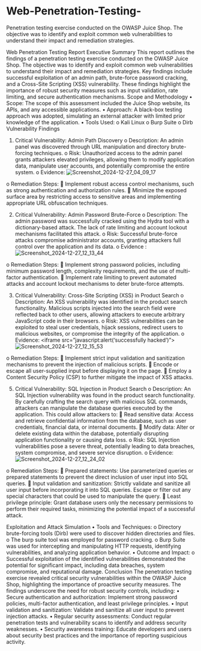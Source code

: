 # Web-Penetration-Testing-
Penetration testing exercise conducted on the OWASP Juice Shop. The objective was to identify and exploit common web vulnerabilities to understand their impact and remediation strategies.

Web Penetration Testing Report
Executive Summary
This report outlines the findings of a penetration testing exercise conducted on the OWASP Juice Shop. The objective was to identify and exploit common web vulnerabilities to understand their impact and remediation strategies. Key findings include successful exploitation of an admin path, brute-force password cracking, and a Cross-Site Scripting (XSS) vulnerability. These findings highlight the importance of robust security measures such as input validation, rate limiting, and secure authentication mechanisms.
Scope and Methodology
•	Scope: The scope of this assessment included the Juice Shop website, its APIs, and any accessible applications.
•	Approach: A black-box testing approach was adopted, simulating an external attacker with limited prior knowledge of the application.
•	Tools Used: 
o	Kali Linux
o	Burp Suite
o	Dirb
Vulnerability Findings
1.	Critical Vulnerability: Admin Path Discovery
o	Description: An admin panel was discovered through URL manipulation and directory brute-forcing techniques.
o	Risk: Unauthorized access to the admin panel grants attackers elevated privileges, allowing them to modify application data, manipulate user accounts, and potentially compromise the entire system.
o	Evidence:
 ![Screenshot_2024-12-27_04_09_17](https://github.com/user-attachments/assets/1224a925-d52d-4860-b470-f6ce8b33a1c3)
 
o	Remediation Steps: 
	Implement robust access control mechanisms, such as strong authentication and authorization rules.
	Minimize the exposed surface area by restricting access to sensitive areas and implementing appropriate URL obfuscation techniques.




2.	Critical Vulnerability: Admin Password Brute-Force
o	Description: The admin password was successfully cracked using the Hydra tool with a dictionary-based attack. The lack of rate limiting and account lockout mechanisms facilitated this attack.
o	Risk: Successful brute-force attacks compromise administrator accounts, granting attackers full control over the application and its data.
o	Evidence :
![Screenshot_2024-12-27_12_13_44](https://github.com/user-attachments/assets/a642d16d-f961-4aef-a65e-b59c7b50338b)

o	Remediation Steps: 
	Implement strong password policies, including minimum password length, complexity requirements, and the use of multi-factor authentication.
	Implement rate limiting to prevent automated attacks and account lockout mechanisms to deter brute-force attempts.




3.	Critical Vulnerability: Cross-Site Scripting (XSS) in Product Search
o	Description: An XSS vulnerability was identified in the product search functionality. Malicious scripts injected into the search field were reflected back to other users, allowing attackers to execute arbitrary JavaScript code in their browsers.
o	Risk: XSS vulnerabilities can be exploited to steal user credentials, hijack sessions, redirect users to malicious websites, or compromise the integrity of the application.
o	Evidence: <iframe src=”javascript:alert(‘successfully hacked’)”>
![Screenshot_2024-12-27_12_15_53](https://github.com/user-attachments/assets/5911d8ec-8072-42b4-bf25-9bdeb7912d11)
                                    
o	Remediation Steps: 
	Implement strict input validation and sanitization mechanisms to prevent the injection of malicious scripts.
	Encode or escape all user-supplied input before displaying it on the page.
	Employ a Content Security Policy (CSP) to further mitigate the impact of XSS attacks.


5.	Critical Vulnerability: SQL Injection in Product Search
o	Description: An SQL Injection vulnerability was found in the product search functionality. By carefully crafting the search query with malicious SQL commands, attackers can manipulate the database queries executed by the application. This could allow attackers to: 
	Read sensitive data: Access and retrieve confidential information from the database, such as user credentials, financial data, or internal documents.
	Modify data: Alter or delete existing data within the database, potentially disrupting application functionality or causing data loss.
o	Risk: SQL Injection vulnerabilities pose a severe threat, potentially leading to data breaches, system compromise, and severe service disruption.
o	Evidence:
![Screenshot_2024-12-27_12_24_02](https://github.com/user-attachments/assets/a12f8321-232c-487b-a641-e5105e10e899)

o	Remediation Steps: 
	Prepared statements: Use parameterized queries or prepared statements to prevent the direct inclusion of user input into SQL queries.
	Input validation and sanitization: Strictly validate and sanitize all user input before incorporating it into SQL queries. Escape or filter out any special characters that could be used to manipulate the query.
	Least privilege principle: Grant database users only the necessary permissions to perform their required tasks, minimizing the potential impact of a successful attack.

Exploitation and Attack Simulation
•	Tools and Techniques: 
o	Directory brute-forcing tools (Dirb) were used to discover hidden directories and files.
o	The burp suite tool was employed for password cracking.
o	Burp Suite was used for intercepting and manipulating HTTP requests, identifying vulnerabilities, and analyzing application behavior.
•	Outcome and Impact: 
o	Successful exploitation of the identified vulnerabilities demonstrated the potential for significant impact, including data breaches, system compromise, and reputational damage.
Conclusion
The penetration testing exercise revealed critical security vulnerabilities within the OWASP Juice Shop, highlighting the importance of proactive security measures. The findings underscore the need for robust security controls, including:
•	Secure authentication and authorization: Implement strong password policies, multi-factor authentication, and least privilege principles.
•	Input validation and sanitization: Validate and sanitize all user input to prevent injection attacks.
•	Regular security assessments: Conduct regular penetration tests and vulnerability scans to identify and address security weaknesses.
•	Security awareness training: Educate developers and users about security best practices and the importance of reporting suspicious activity.


